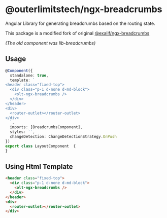 # @outerlimitstech/ngx-breadcrumbs

Angular Library for generating breadcrumbs based on the routing state.

This package is a modified fork of original [@exalif/ngx-breadcrumbs](https://github.com/exalif/angular-libs)

_(The old component was lib-breadcrumbs)_



## Usage
```typescript
@Component({
  standalone: true,
  template: `
<header class="fixed-top">  
  <div class="p-1 d-none d-md-block">
    <olt-ngx-breadcrumbs />
  </div>
</header>
<div>
  <router-outlet></router-outlet>
</div>  
  `,  
  imports: [BreadcrumbsComponent],
  styles: ``,
  changeDetection: ChangeDetectionStrategy.OnPush
})
export class LayoutComponent  {
}
```

## Using Html Template
```html
<header class="fixed-top">  
  <div class="p-1 d-none d-md-block">
    <olt-ngx-breadcrumbs />
  </div>
</header>
<div>
  <router-outlet></router-outlet>
</div> 
```



